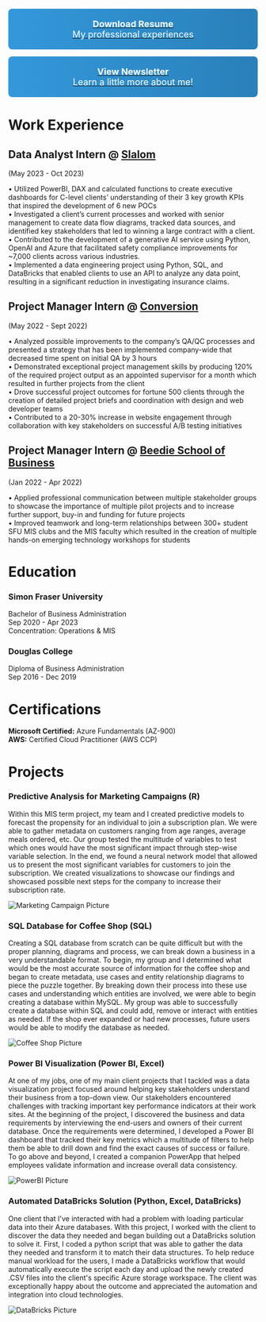 <!-- [Download Resume](files/GitHub_CAResume.docx){: style="display: block; padding: 20px; margin: 10px auto; background: linear-gradient(to right, #3498db, #2980b9); color: white; text-align: center; text-decoration: none; font-size: 18px; border: none; border-radius: 8px;"} -->

[<span style="display: block; padding: 20px; margin: 10px auto; background: linear-gradient(to right, #3498db, #2980b9); color: white; text-align: center; text-decoration: none; font-size: 18px; border: none; border-radius: 8px;">**Download Resume**<br>My professional experiences</span>](files/CarloAcobResume.docx)


[<span style="display: block; padding: 20px; margin: 10px auto; background: linear-gradient(to right, #3498db, #2980b9); color: white; text-align: center; text-decoration: none; font-size: 18px; border: none; border-radius: 8px;">**View Newsletter**<br>Learn a little more about me!</span>](files/CarloNewsletter.png)



<!-- [View Newsletter](files/CarloNewsletter.png){: style="display: block; padding: 20px; margin: 10px auto; background: linear-gradient(to right, #3498db, #2980b9); color: white; text-align: center; text-decoration: none; font-size: 18px; border: none; border-radius: 8px;"} -->


# Work Experience

## Data Analyst Intern @ [Slalom](https://www.slalom.com/)  
(May 2023 - Oct 2023)  

• Utilized PowerBI, DAX and calculated functions to create executive dashboards for C-level clients’ understanding of their 3 key growth KPIs that inspired the development of 6 new POCs  
• Investigated a client’s current processes and worked with senior management to create data flow diagrams, tracked data sources, and identified key stakeholders that led to winning a large contract with a client.  
• Contributed to the development of a generative AI service using Python, OpenAI and Azure that facilitated safety compliance improvements for ~7,000 clients across various industries.  
• Implemented a data engineering project using Python, SQL, and DataBricks that enabled clients to use an API to analyze any data point, resulting in a significant reduction in investigating insurance claims.  

## Project Manager Intern @ [Conversion](https://conversion.com/)  
(May 2022 - Sept 2022)  

• Analyzed possible improvements to the company’s QA/QC processes and presented a strategy that has been implemented company-wide that decreased time spent on initial QA by 3 hours  
• Demonstrated exceptional project management skills by producing 120% of the required project output as an appointed supervisor for a month which resulted in further projects from the client  
• Drove successful project outcomes for fortune 500 clients through the creation of detailed project briefs and coordination with design and web developer teams  
• Contributed to a 20-30% increase in website engagement through collaboration with key stakeholders on successful A/B testing initiatives  

## Project Manager Intern @ [Beedie School of Business](https://beedie.sfu.ca/)  
(Jan 2022 - Apr 2022)

• Applied professional communication between multiple stakeholder groups to showcase the importance of multiple pilot projects and to increase further support, buy-in and funding for future projects  
• Improved teamwork and long-term relationships between 300+ student SFU MIS clubs and the MIS faculty which resulted in the creation of multiple hands-on emerging technology workshops for students  



# Education
### Simon Fraser University  
Bachelor of Business Administration  
Sep 2020 - Apr 2023  
Concentration: Operations & MIS  

### Douglas College  
Diploma of Business Administration  
Sep 2016 - Dec 2019  


# Certifications
**Microsoft Certified:** Azure Fundamentals (AZ-900)  
**AWS:** Certified Cloud Practitioner (AWS CCP)  


# Projects
### Predictive Analysis for Marketing Campaigns (R)
Within this MIS term project, my team and I created predictive models to forecast the propensity for an individual to join a subscription plan.
We were able to gather metadata on customers ranging from age ranges, average meals ordered, etc. Our group tested the multitude of variables
to test which ones would have the most significant impact through step-wise variable selection. In the end, we found a neural network model that allowed us
to present the most significant variables for customers to join the subscription. We created visualizations to showcase our findings and showcased possible
next steps for the company to increase their subscription rate.  

![Marketing Campaign Picture](https://foundr.com/wp-content/uploads/2023/03/Marketing-campaign.jpg)

### SQL Database for Coffee Shop (SQL)
Creating a SQL database from scratch can be quite difficult but with the proper planning, diagrams and process, we can break down a business in a very understandable format.
To begin, my group and I determined what would be the most accurate source of information for the coffee shop and began to create metadata, use cases and entity relationship diagrams
to piece the puzzle together. By breaking down their process into these use cases and understanding which entities are involved, we were able to begin creating a database within MySQL. My group was able to successfully create a database within SQL and could add, remove or interact with entities as needed. If the shop ever expanded or had new processes, future users would be able to modify the database as needed.  

![Coffee Shop Picture](https://perfectdailygrind.com/wp-content/uploads/2019/02/coffee-bar.jpg)

### Power BI Visualization  (Power BI, Excel)
At one of my jobs, one of my main client projects that I tackled was a data visualization project focused around helping key stakeholders understand their business from a top-down view. Our stakeholders encountered challenges with tracking important key performance indicators at their work sites. At the beginning of the project, I discovered the business and data requirements by interviewing the end-users and owners of their current database. Once the requirements were determined, I developed a Power BI dashboard that tracked their key metrics which a multitude of filters to help them be able to drill down and find the exact causes of success or failure. To go above and beyond, I created a companion PowerApp that helped employees validate information and increase overall data consistency.

![PowerBI Picture](https://www.kanbanbox.com/wp-content/uploads/2022/07/KanbanBOX_ekanban_Business_Intelligence_Con_Power_BI_2.png)


### Automated DataBricks Solution (Python, Excel, DataBricks)
One client that I've interacted with had a problem with loading particular data into their Azure databases. With this project, I worked with the client to discover the data they needed and began building out a DataBricks solution to solve it. First, I coded a python script that was able to gather the data they needed and transform it to match their data structures. To help reduce manual workload for the users, I made a DataBricks workflow that would automatically execute the script each day and upload the newly created .CSV files into the client's specific Azure storage workspace. The client was exceptionally happy about the outcome and appreciated the automation and integration into cloud technologies.

![DataBricks Picture](https://adatis.co.uk/wp-content/uploads/What-is-Databricks-SQL.png)